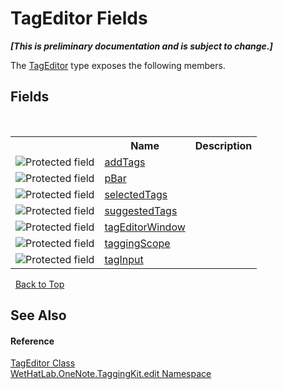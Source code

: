 # TagEditor Fields
 _**\[This is preliminary documentation and is subject to change.\]**_

The <a href="6765a162-e3fb-2908-aff7-cf593766521d.md">TagEditor</a> type exposes the following members.


## Fields
&nbsp;<table><tr><th></th><th>Name</th><th>Description</th></tr><tr><td>![Protected field](media/protfield.gif "Protected field")</td><td><a href="951806fa-88ac-a35c-6375-a353c335edb7.md">addTags</a></td><td /></tr><tr><td>![Protected field](media/protfield.gif "Protected field")</td><td><a href="008abaf1-ae2c-28af-395d-f36d02f7f765.md">pBar</a></td><td /></tr><tr><td>![Protected field](media/protfield.gif "Protected field")</td><td><a href="681dce53-a7ef-6762-aba2-962ed5044020.md">selectedTags</a></td><td /></tr><tr><td>![Protected field](media/protfield.gif "Protected field")</td><td><a href="73320d5f-1716-7c29-1821-7ad025a12a35.md">suggestedTags</a></td><td /></tr><tr><td>![Protected field](media/protfield.gif "Protected field")</td><td><a href="e4b6c9c8-8268-038d-a334-2e2ad97675c4.md">tagEditorWindow</a></td><td /></tr><tr><td>![Protected field](media/protfield.gif "Protected field")</td><td><a href="013f6936-621d-784a-639d-27f445bcb016.md">taggingScope</a></td><td /></tr><tr><td>![Protected field](media/protfield.gif "Protected field")</td><td><a href="8f116993-7c4a-6f1f-5226-3450e8368125.md">tagInput</a></td><td /></tr></table>&nbsp;
<a href="#tageditor-fields">Back to Top</a>

## See Also


#### Reference
<a href="6765a162-e3fb-2908-aff7-cf593766521d.md">TagEditor Class</a><br /><a href="60ca3730-00cd-fce3-4009-523f3952fd9e.md">WetHatLab.OneNote.TaggingKit.edit Namespace</a><br />